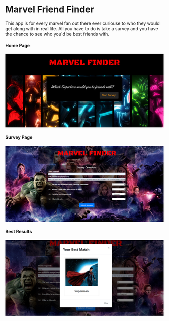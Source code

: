 <h1>Marvel Friend Finder</h1>

This app is for every marvel fan out there ever curiouse to who they would get along with in real life. All you have to do is take a survey and you have the chance to see who you'd be best friends with.

<h4>Home Page</h4>

![alt tag](https://github.com/bghita/marvelFinder/blob/master/screenshots/Home.PNG)

<h4>Survey Page</h4>

![alt tag](https://github.com/bghita/marvelFinder/blob/master/screenshots/Survey.PNG)

<h4>Best Results</h4>

![alt tag](https://github.com/bghita/marvelFinder/blob/master/screenshots/Match.PNG)

